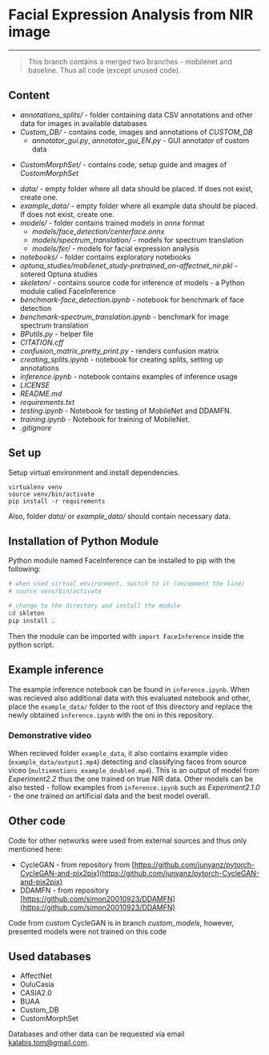 # Facial Expression Analysis from NIR image

***

> This branch contains a merged two branches - mobilenet and baseline. Thus all code (except unused code).

## Content
* *annotations_splits/* - folder containing data CSV annotations and other data for images in available databases
* *Custom_DB/* - contains code, images and annotations of *CUSTOM_DB*
	* *annotator_gui.py*, *annotator_gui_EN.py* - GUI annotator of custom data
+ *CustomMorphSet/* - contains code, setup guide and images of *CustomMorphSet*
* *data/* - empty folder where all data should be placed. If does not exist, create one.
* *example_data/* - empty folder where all example data should be placed. If does not exist, create one.
* *models/* - folder contains trained models in *onnx* format
	*  *models/face_detection/centerface.onnx*
	*  *models/spectrum_translation/* - models for spectrum translation
	*  *models/fer/* - models for facial expression analysis
* *notebooks/* - folder contains exploratory notebooks
* *optuna_studies/mobilenet_study-pretrained_on-affectnet_nir.pkl* - sotered Optuna studies
* *skeleton/* - contains source code for inference of models - a Python module called FaceInference
* *benchmark-face_detection.ipynb* - notebook for benchmark of face detection
* *benchmark-spectrum_translation.ipynb* - benchmark for image spectrum translation
* *BPutils.py* - helper file
* *CITATION.cff*
* *confusion_matrix_pretty_print.py* - renders confusion matrix
* *creating_splits.ipynb* - notebook for creating splits, setting up annotations
* *inference.ipynb* - notebook contains examples of inference usage
* *LICENSE*
* *README.md*
* *requirements.txt*
* *testing.ipynb* - Notebook for testing of MobileNet and DDAMFN.
* *training.ipynb* - Notebook for training of MobileNet.
* *.gitignore*

## Set up
Setup virtual environment and install dependencies.
```
virtualenv venv
source venv/bin/activate
pip install -r requirements
```

Also, folder *data/* or *example_data/* should contain necessary data.

## Installation of Python Module
Python module named FaceInference can be installed to pip with the following:
```bash
# when used virtual environment, switch to it (uncomment the line)
# source venv/bin/activate

# change to the directory and install the module
cd skleton
pip install .
```

Then the module can be imported with `import FaceInference` inside the python script.

## Example inference
The example inference notebook can be found in `inference.ipynb`.
When  was recieved also additional data with this evaluated notebook and other, place the `example_data/` folder to the root of this directory and replace the newly obtained `inference.ipynb` with the oni in this repository.

### Demonstrative video
When recieved folder `example_data`, it also contains example video (`example_data/output1.mp4`) detecting and classifying faces from source viceo (`multiemotions_example_doubled.mp4`). 
This is an output of model from *Experiment2.2* thus the one trained on true NIR data. Other models can be also tested - follow examples from `inference.ipynb` such as *Experiment2.1.0* - the one trained on artificial data and the best model overall.


## Other code
Code for other networks were used from external sources and thus only mentioned here:
* CycleGAN - from repository from [https://github.com/junyanz/pytorch-CycleGAN-and-pix2pix](https://github.com/junyanz/pytorch-CycleGAN-and-pix2pix)
* DDAMFN - from repository [https://github.com/simon20010923/DDAMFN](https://github.com/simon20010923/DDAMFN)

Code from custom CycleGAN is in branch *custom_models*, however, presented models were not trained on this code

## Used databases
* AffectNet
* OuluCasia
* CASIA2.0
* BUAA
* Custom_DB
* CustomMorphSet

Databases and other data can be requested via email [kalabis.tom@gmail.com](kalabis.tom@gmail.com).

